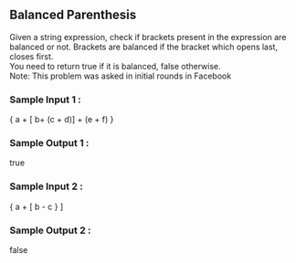## Balanced Parenthesis
Given a string expression, check if brackets present in the expression are balanced or not. Brackets are balanced if the bracket which opens last, closes first.<br/>
You need to return true if it is balanced, false otherwise.<br/>
Note: This problem was asked in initial rounds in Facebook<br/>
### Sample Input 1 :
{ a + [ b+ (c + d)] + (e + f) } <br/>
### Sample Output 1 :
true
### Sample Input 2 :
{ a + [ b - c } ]
### Sample Output 2 :
false